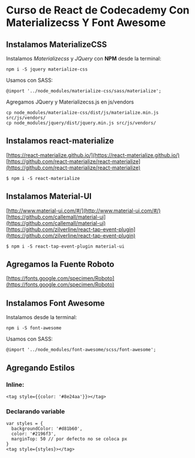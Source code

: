 # Curso de React de Codecademy Con Materializecss Y Font Awesome

## Instalamos MaterializeCSS

Instalamos *Materializecss* y *JQuery* con **NPM** desde la terminal:

    npm i -S jquery materialize-css

Usamos con SASS:

    @import '../node_modules/materialize-css/sass/materialize';

Agregamos JQuery y Materializecss.js en js/vendors

    cp node_modules/materialize-css/dist/js/materialize.min.js src/js/vendors/
    cp node_modules/jquery/dist/jquery.min.js src/js/vendors/

## Instalamos react-materialize
[https://react-materialize.github.io/](https://react-materialize.github.io/)  
[https://github.com/react-materialize/react-materialize](https://github.com/react-materialize/react-materialize)


    $ npm i -S react-materialize

## Instalamos Material-UI
[http://www.material-ui.com/#/](http://www.material-ui.com/#/)  
[https://github.com/callemall/material-ui](https://github.com/callemall/material-ui)   
[https://github.com/zilverline/react-tap-event-plugin](https://github.com/zilverline/react-tap-event-plugin)

    $ npm i -S react-tap-event-plugin material-ui


## Agregamos la Fuente Roboto
[https://fonts.google.com/specimen/Roboto](https://fonts.google.com/specimen/Roboto)
## Instalamos Font Awesome
Instalamos desde la terminal:

    npm i -S font-awesome

Usamos con SASS:

    @import '../node_modules/font-awesome/scss/font-awesome';

## Agregando Estilos
### Inline:

    <tag style={{color: '#8e24aa'}}></tag>

### Declarando variable

    var styles = {
      backgroundColor: '#d81b60',
      color: '#2196f3',
      marginTop: 50 // por defecto no se coloca px
    }
    <tag style={styles}></tag>

